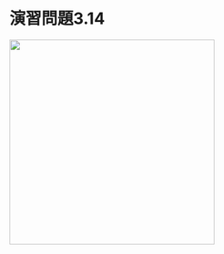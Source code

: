 # 演習問題3.14

<img src="https://horie-t.github.io/DigitalDesignAndComputerArchitecture-Ans/images/ex3-14/ex3-14-circuit.svg" width="360px" />
